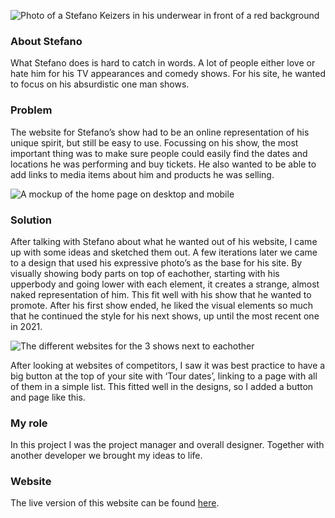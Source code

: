 ![Photo of a Stefano Keizers in his underwear in front of a red background](ProjectsImages/StefanoKeizers/StefanoKeizers-press.jpg)

### About Stefano

What Stefano does is hard to catch in words. A lot of people either love or hate him for his TV appearances and comedy shows. For his site, he wanted to focus on his absurdistic one man shows.

### Problem

The website for Stefano’s show had to be an online representation of his unique spirit, but still be easy to use. Focussing on his show, the most important thing was to make sure people could easily find the dates and locations he was performing and buy tickets. He also wanted to be able to add links to media items about him and products he was selling.

![A mockup of the home page on desktop and mobile](ProjectsImages/StefanoKeizers/StefanoKeizers-home-mockup.jpg)

### Solution

After talking with Stefano about what he wanted out of his website, I came up with some ideas and sketched them out. A few iterations later we came to a design that used his expressive photo’s as the base for his site. By visually showing body parts on top of eachother, starting with his upperbody and going lower with each element, it creates a strange, almost naked representation of him. This fit well with his show that he wanted to promote. After his first show ended, he liked the visual elements so much that he continued the style for his next shows, up until the most recent one in 2021.

![The different websites for the 3 shows next to eachother](ProjectsImages/StefanoKeizers/StefanoKeizers-allHomes-mockup.jpg)

After looking at websites of competitors, I saw it was best practice to have a big button at the top of your site with ‘Tour dates’, linking to a page with all of them in a simple list. This fitted well in the designs, so I added a button and page like this.

### My role

In this project I was the project manager and overall designer. Together with another developer we brought my ideas to life.

### Website

The live version of this website can be found [here](http://stefanokeizers.nl/).
